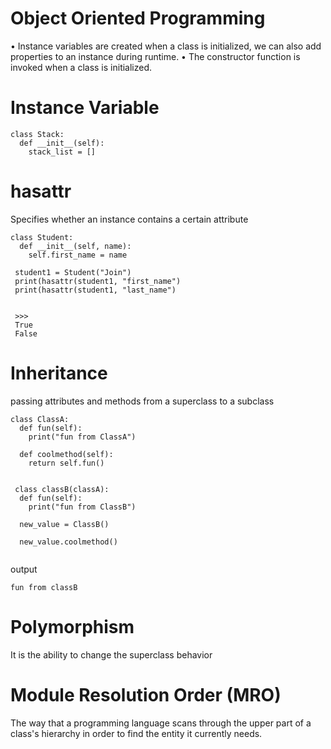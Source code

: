 # Object Oriented Programming 

•	Instance variables are created when a class is initialized, we can also add properties to an instance during runtime.
•	The constructor function is invoked when a class is initialized.


# Instance Variable

```
class Stack:
  def __init__(self):
    stack_list = []
```

# hasattr

Specifies whether an instance contains a certain attribute

```
class Student:
  def __init__(self, name):
    self.first_name = name
    
 student1 = Student("Join")
 print(hasattr(student1, "first_name")
 print(hasattr(student1, "last_name")
 
 
 >>> 
 True
 False
 ```
 
 
# Inheritance 

passing attributes and methods from a superclass to a subclass

```
class ClassA:
  def fun(self):
    print("fun from ClassA")
    
  def coolmethod(self):
    return self.fun()
    
    
 class classB(classA):
  def fun(self):
    print("fun from ClassB")
    
  new_value = ClassB()
  
  new_value.coolmethod()
  
  ```
  output
  ```
  fun from classB
  ```
  
  
  # Polymorphism
  
  It is the ability to change the superclass behavior
  
  
  # Module Resolution Order (MRO)
  
  The way that a programming language scans through the upper part of a class's hierarchy in order to find the entity it currently needs.
  
  
